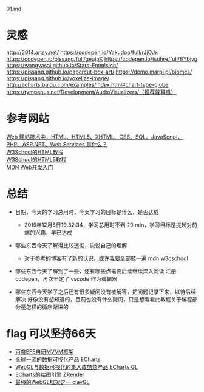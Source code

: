 01.md

# 灵感

http://2014.artsy.net/
https://codepen.io/Yakudoo/full/rJjOJx
https://codepen.io/pissang/full/geajpX
https://codepen.io/tsuhre/full/BYbjyg
https://wangyasai.github.io/Stars-Emmision/
https://pissang.github.io/papercut-box-art/
https://demo.marpi.pl/biomes/
https://pissang.github.io/voxelize-image/
http://echarts.baidu.com/examples/index.html#chart-type-globe
https://tympanus.net/Development/AudioVisualizers/（推荐戴耳机）

# 参考网站

[Web 建站技术中，HTML、HTML5、XHTML、CSS、SQL、JavaScript、PHP、ASP.NET、Web Services 是什么？](https://www.zhihu.com/question/22689579)<br>
[W3School的HTML教程](http://www.w3school.com.cn/html/index.asp)<br>
[W3School的HTML5教程](http://www.w3school.com.cn/html5/index.asp)<br>
[MDN Web开发入门](https://developer.mozilla.org/zh-CN/docs/Learn/Getting_started_with_the_web)<br>

# 总结

- 日期，今天的学习总用时，今天学习的目标是什么，是否达成
	- 2019年12月8日19:32:34，学习总用时不到 20 min，学习目标是提起对前端的兴趣，早已达成

- 哪些东西今天了解得比较透彻，说说自己的理解
	- 对于参考的博客有了新的认识，或许我要全部敲一遍 mdn w3cschool

- 哪些东西今天了解到了一些，还有哪些点需要后续继续深入阅读
	注册 codepen，再次坚定了 vscode 作为编辑器

- 哪些东西今天学了之后还有很多疑问没有被解答，把问题记录下来，以待后续解决
	好像没有想知道的，目前也没有什么疑问，只是想看看此教程关于编程部分是怎样的循序渐进的


# flag 可以坚持66天



- [百度EFE自研MVVM框架](https://github.com/baidu/san)<br>
- [全球一流的数据可视化产品 ECharts](https://github.com/apache/incubator-echarts)<br>
- [WebGL与数据可视化的集大成酷炫产品 ECharts GL](https://github.com/ecomfe/echarts-gl)<br>
- [ECharts的绘图引擎 ZRender](https://github.com/ecomfe/echarts-gl)<br>
- [最棒的WebGL框架之一 clayGL](https://github.com/pissang/claygl)<br>
